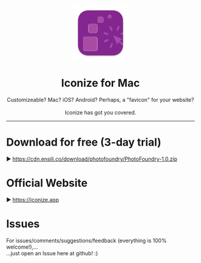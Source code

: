 <p align=center>
  <img height="150px" src="https://github.com/enSili-co/iconize/raw/main/images/logo.png"/>
</p>
<h1 align=center>Iconize for Mac</h1>
<p align=center>
  Customizeable? Mac? iOS? Android? Perhaps, a "favicon" for your website?<br><br>Iconize has got you covered.
</p>


---

# Download for free (3-day trial)

▶︎ https://cdn.ensili.co/download/photofoundry/PhotoFoundry-1.0.zip

# Official Website

▶︎ https://iconize.app

# Issues

For issues/comments/suggestions/feedback (everything is 100% welcome!),...    
...just open an Issue here at github! :)
